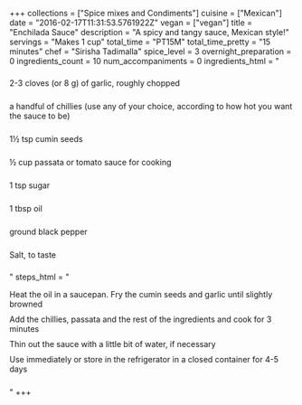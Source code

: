 +++
collections = ["Spice mixes and Condiments"]
cuisine = ["Mexican"]
date = "2016-02-17T11:31:53.5761922Z"
vegan = ["vegan"]
title = "Enchilada Sauce"
description = "A spicy and tangy sauce, Mexican style!"
servings = "Makes 1 cup"
total_time = "PT15M"
total_time_pretty = "15 minutes"
chef = "Sirisha Tadimalla"
spice_level = 3
overnight_preparation = 0
ingredients_count = 10
num_accompaniments = 0
ingredients_html = "<ul style='padding-left: 0; list-style: none;'><li itemprop='recipeIngredient' style='margin: 8px 0px;padding: 8px 0px;'>2-3 cloves (or 8 g) of garlic, roughly chopped</li><li itemprop='recipeIngredient' style='margin: 8px 0px;padding: 8px 0px;'>a handful of chillies (use any of your choice, according to how hot you want the sauce to be)</li><li itemprop='recipeIngredient' style='margin: 8px 0px;padding: 8px 0px;'>1½ tsp cumin seeds</li><li itemprop='recipeIngredient' style='margin: 8px 0px;padding: 8px 0px;'>½ cup passata or tomato sauce for cooking</li><li itemprop='recipeIngredient' style='margin: 8px 0px;padding: 8px 0px;'>1 tsp sugar</li><li itemprop='recipeIngredient' style='margin: 8px 0px;padding: 8px 0px;'>1 tbsp oil</li><li itemprop='recipeIngredient' style='margin: 8px 0px;padding: 8px 0px;'>ground black pepper</li><li itemprop='recipeIngredient' style='margin: 8px 0px;padding: 8px 0px;'>Salt, to taste</li></ul>"
steps_html = "<ol style='list-style: none inside; padding-left: 0px;'><li style='padding-bottom: 10px;'><i class='step-track-icon fa fa-square-o'></i><span class='step-text' itemprop='recipeInstructions'>Heat the oil in a saucepan. Fry the cumin seeds and garlic until slightly browned</span></li><li style='padding-bottom: 10px;'><i class='step-track-icon fa fa-square-o'></i><span class='step-text' itemprop='recipeInstructions'>Add the chillies, passata and the rest of the ingredients and cook for 3 minutes</span></li><li style='padding-bottom: 10px;'><i class='step-track-icon fa fa-square-o'></i><span class='step-text' itemprop='recipeInstructions'>Thin out the sauce with a little bit of water, if necessary</span></li><li style='padding-bottom: 10px;'><i class='step-track-icon fa fa-square-o'></i><span class='step-text' itemprop='recipeInstructions'>Use immediately or store in the refrigerator in a closed container for 4-5 days</span></li></ol>"
+++
